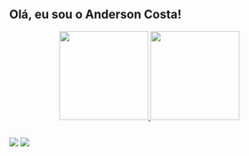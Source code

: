 ## Olá, eu sou o Anderson Costa!
<div align="center">
  <a href="https://github.com/aandersoncp">
  <img height="160em" src="https://github-readme-stats.vercel.app/api?username=aandersoncp&show_icons=true&theme=dark&include_all_commits=true&count_private=true"/>
  <img height="160em" src="https://github-readme-stats.vercel.app/api/top-langs/?username=aandersoncp&layout=compact&langs_count=7&theme=dark"/>
</div>
  
  ##
 
<div> 

  <a href = "mailto:andersoncosta1297@gmail.com"><img src="https://img.shields.io/badge/-Gmail-%23333?style=for-the-badge&logo=gmail&logoColor=white" target="_blank"></a>
  <a href="https://www.linkedin.com/in/anderson-cp/" target="_blank"><img src="https://img.shields.io/badge/-LinkedIn-%230077B5?style=for-the-badge&logo=linkedin&logoColor=white" target="_blank"></a> 
 
</div>
